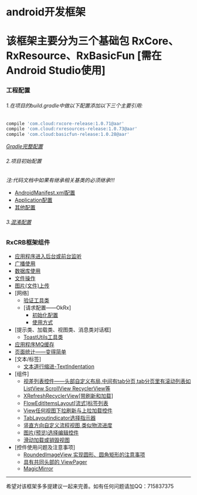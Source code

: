 android开发框架
============
# 该框架主要分为三个基础包 RxCore、RxResource、RxBasicFun [需在Android Studio使用]

### 工程配置
###### 1.在项目的build.gradle中做以下配置添加以下三个主要引用:
```gradle
compile 'com.cloud:rxcore-release:1.0.71@aar'
compile 'com.cloud:rxresources-release:1.0.73@aar'
compile 'com.cloud:basicfun-release:1.0.28@aar'
```
*[Gradle完整配置](/docs/gradle_all_config.md)*
###### 2.项目初始配置
*注:代码文档中如果有继承相关基类的必须继承!!!*
* [AndroidManifest.xml配置](/docs/android_manifest_config.md)
* [Application配置](/docs/application_config.md)
* [其他配置](/docs/app_other_config.md)
###### 3.[混淆配置](/docs/confounding.md)

### RxCRB框架组件
* [应用程序进入后台或前台监听](/docs/front_back_listening.md)
* [广播使用](/docs/receive_use.md)
* [数据库使用](/docs/db_use.md)
* [文件操作](/docs/file_operation.md)
* [图片(文件)上传](/docs/file_upload.md)
* [网络]
	* [验证工具类](/docs/network.md)
	* [请求配置——OkRx]
		* [初始化配置](/docs/okrx_init.md)
		* [使用方式](/docs/okrx_use.md)
* [提示类、加载类、视图类、消息类对话框]
	* [ToastUtils工具类](/docs/toast_doc.md)
* [应用程序MQ缓存](/docs/app_mq_cache.md)
* [页面统计——变得简单](/docs/statistics_pager.md)
* [文本/标签]
	* [文本道行缩进-TextIndentation](/docs/text_indentation.md)
* [组件]
	* [视差列表控件——头部自定义布局,中间有tab分页,tab分页里有滚动列表如ListView ScrollView RecyclerView等](/docs/parallax_list2.md)
	* [XRefreshRecyclerView[带刷新和加载]](/docs/xrecyclerview.md)
	* [FlowEditItemsLayout[流式]标签列表](/docs/tag_list.md)
	* [View任何视图下拉刷新与上拉加载控件](/docs/view_refresh_load.md)
	* [TabLayoutindicator选择指示器](/docs/tab_layout_indicator.md)
	* [竖直方向自定义流程视图,类似物流进度](/docs/vertical_flow_track.md)
	* [图片(预览)选择编辑控件](/docs/picture_select_editor.md)
	* [滑动加载或销毁视图](/docs/silding_load_finish_view.md)
* [控件使用问题及注意事项]
	* [RoundedImageView 实现圆形、圆角矩形的注意事项](/docs/attention.md)
	* [具有共同头部的 ViewPager](https://github.com/jeasonlzy/HeaderViewPager)
	* [MagicMirror](https://github.com/KingJA/MagicMirror)

-------
希望对该框架多多提建议一起来完善。如有任何问题请加QQ：715837375